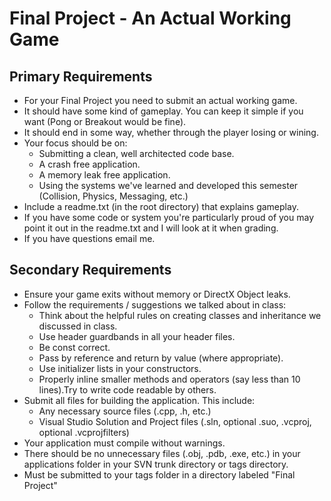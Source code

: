 ---
---

# Final Project - An Actual Working Game

## Primary Requirements

- For your Final Project you need to submit an actual working game.
- It should have some kind of gameplay. You can keep it simple if you want (Pong or Breakout would be fine).
- It should end in some way, whether through the player losing or wining.
- Your focus should be on:
  - Submitting a clean, well architected code base.
  - A crash free application.
  - A memory leak free application.
  - Using the systems we've learned and developed this semester (Collision, Physics, Messaging, etc.)
- Include a readme.txt (in the root directory) that explains gameplay.
- If you have some code or system you're particularly proud of you may point it out in the readme.txt and I will look at it when grading.
- If you have questions  email me.

## Secondary Requirements

- Ensure your game exits without memory or DirectX Object leaks.
- Follow the requirements / suggestions we talked about in class:
  - Think about the helpful rules on creating classes and inheritance we discussed in class.
  - Use header guardbands in all your header files.
  - Be const correct.
  - Pass by reference and return by value (where appropriate).
  - Use initializer lists in your constructors.
  - Properly inline smaller methods and operators (say less than 10 lines).Try to write code readable by others.
- Submit all files for building the application. This include:
  - Any necessary source files (.cpp, .h, etc.)
  - Visual Studio Solution and Project files (.sln, optional .suo, .vcproj, optional .vcprojfilters)
- Your application must compile without warnings.
- There should be no unnecessary files (.obj, .pdb, .exe, etc.) in your applications folder in your SVN trunk directory or tags directory.
- Must be submitted to your tags folder in a directory labeled "Final Project"